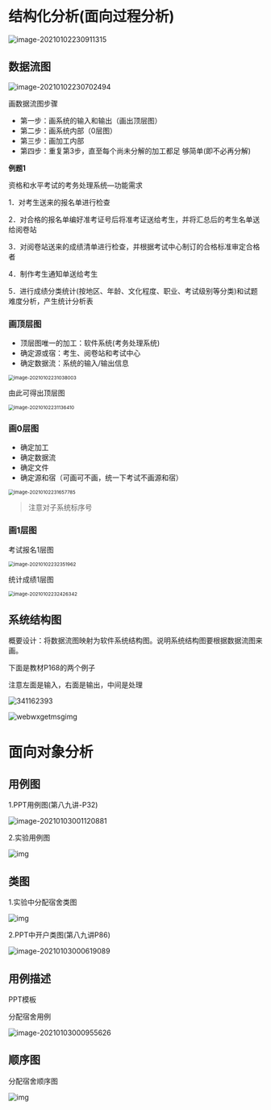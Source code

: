 # 结构化分析(面向过程分析)

![image-20210102230911315](https://cdn.jsdelivr.net/gh/zss192/Typora-notes@master/images/image-20210102230911315.png)

## 数据流图

![image-20210102230702494](https://cdn.jsdelivr.net/gh/zss192/Typora-notes@master/images/image-20210102230702494.png)

画数据流图步骤

- 第一步：画系统的输入和输出（画出顶层图）
- 第二步：画系统内部（0层图）
- 第三步：画加工内部
- 第四步：重复第3步，直至每个尚未分解的加工都足
  够简单(即不必再分解)



**例题1**

资格和水平考试的考务处理系统—功能需求

1．对考生送来的报名单进行检查

2．对合格的报名单编好准考证号后将准考证送给考生，并将汇总后的考生名单送给阅卷站

3．对阅卷站送来的成绩清单进行检查，并根据考试中心制订的合格标准审定合格者

4．制作考生通知单送给考生

5．进行成绩分类统计(按地区、年龄、文化程度、职业、考试级别等分类)和试题难度分析，产生统计分析表

### 画顶层图

- 顶层图唯一的加工：软件系统(考务处理系统)
- 确定源或宿：考生、阅卷站和考试中心
- 确定数据流：系统的输入/输出信息

<img src="https://cdn.jsdelivr.net/gh/zss192/Typora-notes@master/images/image-20210102231038003.png" alt="image-20210102231038003" style="zoom: 67%;" />

由此可得出顶层图

<img src="https://cdn.jsdelivr.net/gh/zss192/Typora-notes@master/images/image-20210102231136410.png" alt="image-20210102231136410" style="zoom:67%;" />

### 画0层图

- 确定加工
- 确定数据流
- 确定文件
- 确定源和宿（可画可不画，统一下考试不画源和宿）

<img src="https://cdn.jsdelivr.net/gh/zss192/Typora-notes@master/images/image-20210102231657785.png" alt="image-20210102231657785" style="zoom:67%;" />

> 注意对子系统标序号

### 画1层图

考试报名1层图

<img src="https://cdn.jsdelivr.net/gh/zss192/Typora-notes@master/images/image-20210102232351962.png" alt="image-20210102232351962" style="zoom:67%;" />

统计成绩1层图

<img src="https://cdn.jsdelivr.net/gh/zss192/Typora-notes@master/images/image-20210102232426342.png" alt="image-20210102232426342" style="zoom:67%;" />





## 系统结构图

概要设计：将数据流图映射为软件系统结构图。说明系统结构图要根据数据流图来画。

下面是教材P168的两个例子

注意左面是输入，右面是输出，中间是处理

![341162393](https://cdn.jsdelivr.net/gh/zss192/Typora-notes@master/images/341162393.jpg)

![webwxgetmsgimg](https://cdn.jsdelivr.net/gh/zss192/Typora-notes@master/images/webwxgetmsgimg.jpg)



# 面向对象分析

## 用例图

1.PPT用例图(第八九讲-P32)

![image-20210103001120881](https://cdn.jsdelivr.net/gh/zss192/Typora-notes@master/images/image-20210103001120881.png)

2.实验用例图

![img](https://cdn.jsdelivr.net/gh/zss192/Typora-notes@master/images/wpsaM9XTz.png)

## 类图

1.实验中分配宿舍类图

![img](https://cdn.jsdelivr.net/gh/zss192/Typora-notes@master/images/wpsziar40.png)

2.PPT中开户类图(第八九讲P86)

![image-20210103000619089](https://cdn.jsdelivr.net/gh/zss192/Typora-notes@master/images/image-20210103000619089.png)





## 用例描述

PPT模板



分配宿舍用例

![image-20210103000955626](https://cdn.jsdelivr.net/gh/zss192/Typora-notes@master/images/image-20210103000955626.png)

## 顺序图

分配宿舍顺序图

![img](https://cdn.jsdelivr.net/gh/zss192/Typora-notes@master/images/wpsoWuNs3.png)









































